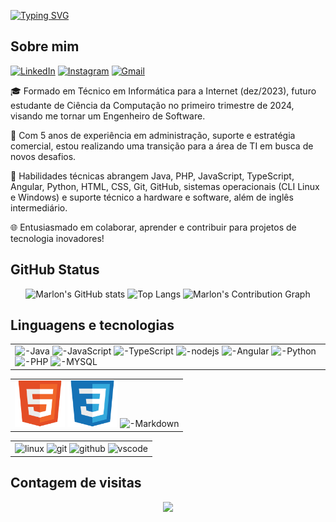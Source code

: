 
[![Typing SVG](https://readme-typing-svg.herokuapp.com/?color=9745F5&size=35&center=true&vCenter=true&width=1000&lines=Olá!+Meu+nome+é+Marlon;Bem+vindo(a)+ao+meu+GitHub!:%29)](https://git.io/typing-svg)

## Sobre mim
[![LinkedIn](https://img.shields.io/badge/linkedin-000?style=for-the-badge&logo=linkedin&logoColor=blue)](https://www.linkedin.com/in/marlonprado04/)
[![Instagram](https://img.shields.io/badge/Instagram-000?style=for-the-badge&logo=instagram)](https://www.instagram.com/marlon_prado04/) 
[![Gmail](https://img.shields.io/badge/Gmail-000?style=for-the-badge&logo=gmail)](mailto:marlonprado04@gmail.com)

🎓 Formado em Técnico em Informática para a Internet (dez/2023), futuro estudante de Ciência da Computação no primeiro trimestre de 2024, visando me tornar um Engenheiro de Software.

💼 Com 5 anos de experiência em administração, suporte e estratégia comercial, estou realizando uma transição para a área de TI em busca de novos desafios.

🚀 Habilidades técnicas abrangem Java, PHP, JavaScript, TypeScript, Angular, Python, HTML, CSS, Git, GitHub, sistemas operacionais (CLI Linux e Windows) e suporte técnico a hardware e software, além de inglês intermediário.

🌐 Entusiasmado em colaborar, aprender e contribuir para projetos de tecnologia inovadores!

## GitHub Status


<div align="center">

  <img src="https://github-readme-stats.vercel.app/api?username=marlonprado04&show_icons=true&theme=midnight-purple" alt="Marlon's GitHub stats">
  <img src="https://github-readme-stats.vercel.app/api/top-langs/?username=marlonprado04&layout=compact&theme=midnight-purple" alt="Top Langs">
  <img src="https://github-readme-activity-graph.vercel.app/graph?username=marlonprado04&bg_color=0d1117&color=6695b2&line=ffffff&point=9745F5&area=true&hide_border=true&title_color=9745F5&radius=7" alt="Marlon's Contribution Graph" href="https://github.com/ashutosh00710/github-readme-activity-graph">
</div>

## Linguagens e tecnologias




<table border=0>
    <tr>
        <td>
          <img alt="-Java" height="75" width="80" src="https://cdn.jsdelivr.net/gh/devicons/devicon/icons/java/java-original.svg" />
          <img alt="-JavaScript" height="75" width="80" src="https://cdn.jsdelivr.net/gh/devicons/devicon/icons/javascript/javascript-original.svg"/>
          <img alt="-TypeScript" height="75" width="80" src="https://cdn.jsdelivr.net/gh/devicons/devicon/icons/typescript/typescript-original.svg" />
          <img alt="-nodejs" height="75" width="80" src="https://cdn.jsdelivr.net/gh/devicons/devicon/icons/nodejs/nodejs-original-wordmark.svg" />
          <img alt="-Angular" height="75" width="80" src="https://cdn.jsdelivr.net/gh/devicons/devicon/icons/angularjs/angularjs-plain.svg" />
          <img alt="-Python" height="75" width="80" src="https://cdn.jsdelivr.net/gh/devicons/devicon/icons/python/python-original.svg" />
          <img alt="-PHP" height="75" width="80" src="https://cdn.jsdelivr.net/gh/devicons/devicon/icons/php/php-plain.svg" />
          <img alt="-MYSQL" height="75" width="80" src="https://cdn.jsdelivr.net/gh/devicons/devicon/icons/mysql/mysql-original-wordmark.svg" />        
        </td>
    </tr>    
  </table>

  <table>
    <tr>
       <td align="center">
          <img alt="-HTML5" height="75" width="80" src="https://raw.githubusercontent.com/devicons/devicon/master/icons/html5/html5-original.svg">
          <img alt="-CSS3" height="75" width="80" src="https://raw.githubusercontent.com/devicons/devicon/master/icons/css3/css3-original.svg">
          <img alt="-Markdown" height="75" width="80" src="https://cdn.jsdelivr.net/gh/devicons/devicon/icons/markdown/markdown-original.svg" />
        </td>
    </tr>
  </table>

  <table>
    <tr>
       <td align="center">
          <img align="center" alt="linux" height="75" width="80" src="https://cdn.jsdelivr.net/gh/devicons/devicon/icons/linux/linux-original.svg" />
          <img align="center" alt="git" height="75" width="80" src="https://cdn.jsdelivr.net/gh/devicons/devicon/icons/git/git-original.svg" />
          <img align="center" alt="github" height="75" width="80" src="https://cdn.jsdelivr.net/gh/devicons/devicon/icons/github/github-original.svg" />
          <img align="center" alt="vscode" height="75" width="80" src="https://cdn.jsdelivr.net/gh/devicons/devicon/icons/vscode/vscode-original.svg" />
        </td>
    </tr>
  </table>

<div align="center">
 
</div>


## Contagem de visitas
<div align="center">
  <img src="https://profile-counter.glitch.me/marlonprado04/count.svg?"  />
</div>
